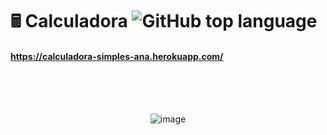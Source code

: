 # 🖩 Calculadora   <img alt="GitHub top language" src="https://img.shields.io/github/languages/top/AnaBeCosta/Calculadora?style=flat-square">
#### https://calculadora-simples-ana.herokuapp.com/
<br>
<br>
<br>
<div align="center">

![image](https://user-images.githubusercontent.com/66637302/193832301-c0eac008-0bdd-41e1-a64f-c06849103259.png)

</div>
